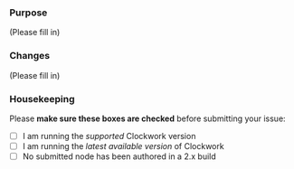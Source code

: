 ### Purpose
(Please fill in)

### Changes
(Please fill in)

### Housekeeping
Please **make sure these boxes are checked** before submitting your issue:
- [ ] I am running the *supported* Clockwork version
- [ ] I am running the *latest available version* of Clockwork
- [ ] No submitted node has been authored in a 2.x build
